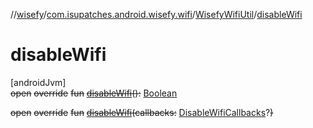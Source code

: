 //[wisefy](../../../index.md)/[com.isupatches.android.wisefy.wifi](../index.md)/[WisefyWifiUtil](index.md)/[disableWifi](disable-wifi.md)

# disableWifi

[androidJvm]\
~~open~~ ~~override~~ ~~fun~~ [~~disableWifi~~](disable-wifi.md)~~(~~~~)~~~~:~~ [Boolean](https://kotlinlang.org/api/latest/jvm/stdlib/kotlin/-boolean/index.html)

~~open~~ ~~override~~ ~~fun~~ [~~disableWifi~~](disable-wifi.md)~~(~~~~callbacks~~~~:~~ [DisableWifiCallbacks](../../com.isupatches.android.wisefy.callbacks/-disable-wifi-callbacks/index.md)?~~)~~

